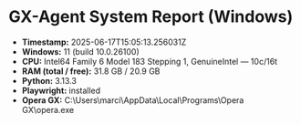 # GX-Agent System Report (Windows)

- **Timestamp:** 2025-06-17T15:05:13.256031Z
- **Windows:** 11 (build 10.0.26100)
- **CPU:** Intel64 Family 6 Model 183 Stepping 1, GenuineIntel — 10c/16t
- **RAM (total / free):** 31.8 GB / 20.9 GB
- **Python:** 3.13.3
- **Playwright:** installed
- **Opera GX:** C:\Users\marci\AppData\Local\Programs\Opera GX\opera.exe